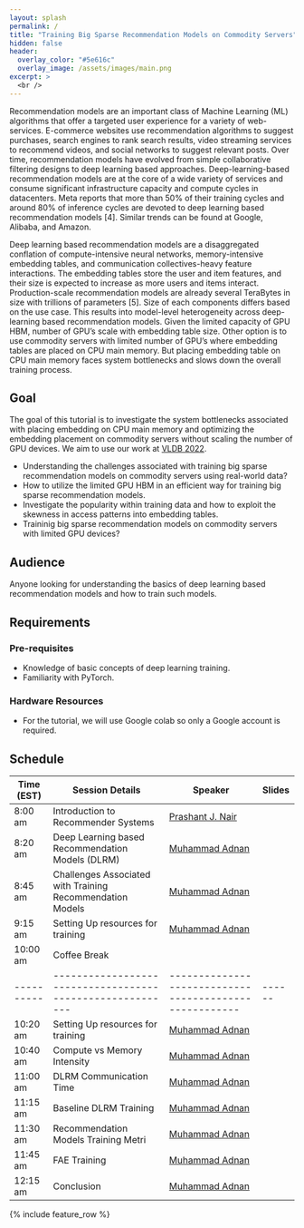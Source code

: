 ```yaml
---
layout: splash
permalink: /
title: "Training Big Sparse Recommendation Models on Commodity Servers"
hidden: false
header:
  overlay_color: "#5e616c"
  overlay_image: /assets/images/main.png
excerpt: >
  <br />   
---
```


Recommendation models are an important class of Machine Learning (ML) algorithms that offer a targeted user experience for a variety of web-services. E-commerce websites use recommendation algorithms to suggest purchases, search engines to rank search results, video streaming services to recommend videos, and social networks to suggest relevant posts. Over time, recommendation models have evolved from simple collaborative filtering designs to deep learning based approaches. Deep-learning-based recommendation models are at the core of a wide variety of services and consume significant infrastructure capacity and compute cycles in datacenters. Meta reports that more than 50% of their training cycles and around 80% of inference cycles are devoted to deep learning based recommendation models [4]. Similar trends can be found at Google, Alibaba, and Amazon.

Deep learning based recommendation models are a disaggregated conflation of compute-intensive neural networks, memory-intensive embedding tables, and communication collectives-heavy feature interactions. The embedding tables store the user and item features, and their size is expected to increase as more users and items interact. Production-scale recommendation models are already several TeraBytes in size with trillions of parameters [5]. Size of each components differs based on the use case. This results into model-level heterogeneity across deep-learning based recommendation models. Given the limited capacity of GPU HBM, number of GPU’s scale with embedding table size. Other option is to use commodity servers with limited number of GPU’s where embedding tables are placed on CPU main memory. But placing embedding table on CPU main memory faces system bottlenecks and slows down the overall training process.

## Goal

The goal of this tutorial is to investigate the system bottlenecks associated with placing embedding on CPU main memory and optimizing the embedding placement on commodity servers without scaling the number of GPU devices. We aim to use our work at [VLDB 2022](https://dl.acm.org/doi/10.14778/3485450.3485462).

- Understanding the challenges associated with training big sparse recommendation models on commodity servers using real-world data?
- How to utilize the limited GPU HBM in an efficient way for training big sparse recommendation models.
- Investigate the popularity within training data and how to exploit the skewness in access patterns into embedding tables.
- Traininig big sparse recommendation models on commodity servers with limited GPU devices?

## Audience

Anyone looking for understanding the basics of deep learning based recommendation models and how to train such models.

## Requirements

### Pre-requisites
- Knowledge of basic concepts of deep learning training.
- Familiarity with PyTorch.

### Hardware Resources
- For the tutorial, we will use Google colab so only a Google account is required.


## Schedule

| Time (EST) | Session Details                                           | Speaker                                                | Slides |
| -----------| --------------------------------------------------------- | ------------------------------------------------------ | ------ |
| 8:00 am    | Introduction to Recommender Systems                       | [Prashant J. Nair](https://prashantnair.bitbucket.io/) |        |
| 8:20 am    | Deep Learning based Recommendation Models (DLRM)          | [Muhammad Adnan](http://people.ece.ubc.ca/adnan/)      |        |
| 8:45 am    | Challenges Associated with Training Recommendation Models | [Muhammad Adnan](http://people.ece.ubc.ca/adnan/)      |        |
| 9:15 am    | Setting Up resources for training                         | [Muhammad Adnan](http://people.ece.ubc.ca/adnan/)      |        |
| 10:00 am   | Coffee Break                                              |                                                        |        |
| ---------- | --------------------------------------------------------- | ------------------------------------------------------ | ------ |
| 10:20 am   | Setting Up resources for training                         | [Muhammad Adnan](http://people.ece.ubc.ca/adnan/)      |        |
| 10:40 am   | Compute vs Memory Intensity                               | [Muhammad Adnan](http://people.ece.ubc.ca/adnan/)      |        |
| 11:00 am   | DLRM Communication Time                                   | [Muhammad Adnan](http://people.ece.ubc.ca/adnan/)      |        |
| 11:15 am   | Baseline DLRM Training                                    | [Muhammad Adnan](http://people.ece.ubc.ca/adnan/)      |        |
| 11:30 am   | Recommendation Models Training Metri                      | [Muhammad Adnan](http://people.ece.ubc.ca/adnan/)      |        |
| 11:45 am   | FAE Training                                              | [Muhammad Adnan](http://people.ece.ubc.ca/adnan/)      |        |
| 12:15 am   | Conclusion                                                | [Muhammad Adnan](http://people.ece.ubc.ca/adnan/)      |        |



{% include feature_row %}
